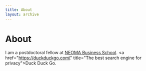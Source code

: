 ```yaml
---
title: About
layout: archive
---
```


<h1>About</h1>

I am a postdoctoral fellow at [NEOMA Business School](https://neoma-bs.fr/). 
<a href=\"https://duckduckgo.com\" title=\"The best search engine for privacy\">Duck Duck Go</a>.
